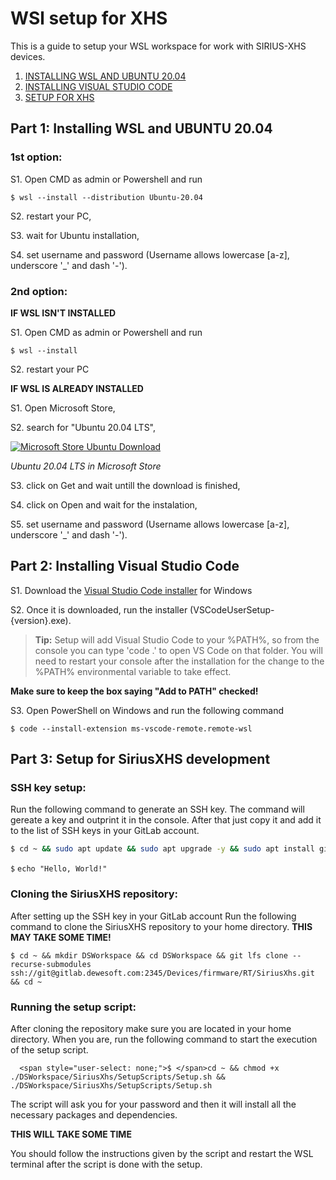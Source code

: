 # WSl setup for XHS
This is a guide to setup your WSL workspace for work with SIRIUS-XHS devices. 
1. [INSTALLING WSL AND UBUNTU 20.04](#part-1-installing-wsl-and-ubuntu-2004)
2. [INSTALLING VISUAL STUDIO CODE](#part-2-installing-visual-studio-code)
3. [SETUP FOR XHS](#part-3-setup-for-siriusxhs-development)

## Part 1: Installing WSL and UBUNTU 20.04

### **1st option:**
S1. Open CMD as admin or Powershell and run 
```console
$ wsl --install --distribution Ubuntu-20.04
```

S2. restart your PC,

S3. wait for Ubuntu installation,

S4. set username and password (Username allows lowercase [a-z], underscore '_' and dash '-').

### **2nd option:**

**IF WSL ISN'T INSTALLED**

S1. Open CMD as admin or Powershell and run 
```console
$ wsl --install
```

S2. restart your PC

**IF WSL IS ALREADY INSTALLED**

S1. Open Microsoft Store,

S2. search for "Ubuntu 20.04 LTS",

[![Microsoft Store Ubuntu Download](./SetupScripts/MicrosoftStoreUbunut.png "Microsoft Store Ubuntu Download")](https://www.microsoft.com/store/productId/9MTTCL66CPXJ?ocid=pdpshare)

*Ubuntu 20.04 LTS in Microsoft Store*

S3. click on Get and wait untill the download is finished,

S4. click on Open and wait for the instalation,

S5. set username and password (Username allows lowercase [a-z], underscore '_' and dash '-').

## Part 2: Installing Visual Studio Code

S1. Download the 
<a href="https://go.microsoft.com/fwlink/?LinkID=534107" class="external-link" target="_blank">Visual Studio Code installer</a>
for Windows

S2. Once it is downloaded, run the installer (VSCodeUserSetup-{version}.exe).

> **Tip:** Setup will add Visual Studio Code to your %PATH%, so from the console you can type 'code .' to open VS Code on that folder. You will need to restart your console after the installation for the change to the %PATH% environmental variable to take effect.

**Make sure to keep the box saying "Add to PATH" checked!**

S3. Open PowerShell on Windows and run the following command
```console
$ code --install-extension ms-vscode-remote.remote-wsl
```

## Part 3: Setup for SiriusXHS development

### **SSH key setup:**

Run the following command to generate an SSH key. The command will gereate a key and outprint it in the console. After that just copy it and add it to the list of SSH keys in your GitLab account.  
```sh
$ cd ~ && sudo apt update && sudo apt upgrade -y && sudo apt install git && sudo apt install git-lfs && ssh-keygen && ssh-agent -s && sudo chmod 600 ~/.ssh/id_rsa && sudo chmod 600 ~/.ssh/id_rsa.pub && clear && cat ~/.ssh/id_rsa.pub
```

<p><code>$</code> <code>echo "Hello, World!"</code></p>

### **Cloning the SiriusXHS repository:**

After setting up the SSH key in your GitLab account Run the following command to clone the SiriusXHS repository to your home directory. **THIS MAY TAKE SOME TIME!**
```console
$ cd ~ && mkdir DSWorkspace && cd DSWorkspace && git lfs clone --recurse-submodules ssh://git@gitlab.dewesoft.com:2345/Devices/firmware/RT/SiriusXhs.git && cd ~
```

### **Running the setup script:**

After cloning the repository make sure you are located in your home directory. When you are, run the following command to start the execution of the setup script.
```console
  <span style="user-select: none;">$ </span>cd ~ && chmod +x ./DSWorkspace/SiriusXhs/SetupScripts/Setup.sh && ./DSWorkspace/SiriusXhs/SetupScripts/Setup.sh
```

The script will ask you for your password and then it will install all the necessary packages and dependencies.

**THIS WILL TAKE SOME TIME**

You should follow the instructions given by the script and restart the WSL terminal after the script is done with the setup.
